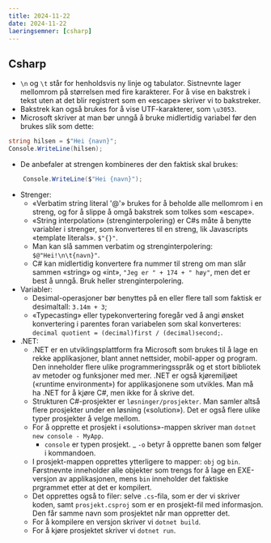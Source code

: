 ```yaml
---
title: 2024-11-22
date: 2024-11-22
laeringsemner: [csharp]
---
```

## Csharp
- `\n` og `\t` står for henholdsvis ny linje og tabulator. Sistnevnte lager mellomrom på størrelsen med fire karakterer. For å vise en bakstrek i tekst uten at det blir registrert som en «escape» skriver vi to bakstreker.
- Bakstrek kan også brukes for å vise UTF-karakterer, som `\u3053`.
- Microsoft skriver at man bør unngå å bruke midlertidig variabel før den brukes slik som dette:
```c#
string hilsen = $"Hei {navn}";
Console.WriteLine(hilsen);
```
- De anbefaler at strengen kombineres der den faktisk skal brukes:
```c#
    Console.WriteLine($"Hei {navn}");
```
- Strenger:
    - «Verbatim string literal '@'» brukes for å beholde alle mellomrom i en streng, og for å slippe å omgå bakstrek som tolkes som «escape».
    - «String interpolation» (strenginterpolering) er C#s måte å benytte variabler i strenger, som konverteres til en streng, lik Javascripts «template literals». `$"{}"`.
    - Man kan slå sammen verbatim og strenginterpolering: `$@"Hei!\n\t{navn}"`.
    - C# kan midlertidig konvertere fra nummer til streng om man slår sammen «string» og «int», `"Jeg er " + 174 + " høy"`, men det er best å unngå. Bruk heller strenginterpolering.
- Variabler:
    - Desimal-operasjoner bør benyttes på en eller flere tall som faktisk er desimaltall: `3.14m + 3`;
    - «Typecasting» eller typekonvertering foregår ved å angi ønsket konvertering i parentes foran variabelen som skal konverteres: `decimal quotient = (decimal)first / (decimal)second;`.
- .NET:
    - .NET er en utviklingsplattform fra Microsoft som brukes til å lage en rekke applikasjoner, blant annet nettsider, mobil-apper og program. Den inneholder flere ulike programmeringsspråk og et stort bibliotek av metoder og funksjoner med mer. .NET er også kjøremiljøet («runtime environment») for applikasjonene som utvikles. Man må ha .NET for å kjøre C#, men ikke for å skrive det.
    - Strukturen C#-prosjekter er `løsninger/prosjekter`. Man samler altså flere prosjekter under en løsning («solution»). Det er også flere ulike typer prosjekter å velge mellom. 
    - For å opprette et prosjekt i «solutions»-mappen skriver man `dotnet new console - MyApp`.
        - `console` er typen prosjekt.
        _ `-o` betyr å opprette banen som følger i kommandoen.
    - I prosjekt-mappen opprettes ytterligere to mapper: `obj` og `bin`. Førstnevnte inneholder alle objekter som trengs for å lage en EXE-versjon av applikasjonen, mens `bin` inneholder det faktiske prgrammet etter at det er kompilert.
    - Det opprettes også to filer: selve `.cs`-fila, som er der vi skriver koden, samt `prosjekt.csproj` som er en prosjekt-fil med informasjon. Den får samme navn som prosjektet når man oppretter det.
    - For å kompilere en versjon skriver vi `dotnet build`.
    - For å kjøre prosjektet skriver vi `dotnet run`.
